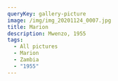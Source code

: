 ```yaml
---
queryKey: gallery-picture
image: /img/img_20201124_0007.jpg
title: Marion
description: Mwenzo, 1955
tags:
  - All pictures
  - Marion
  - Zambia
  - "1955"
---
```

